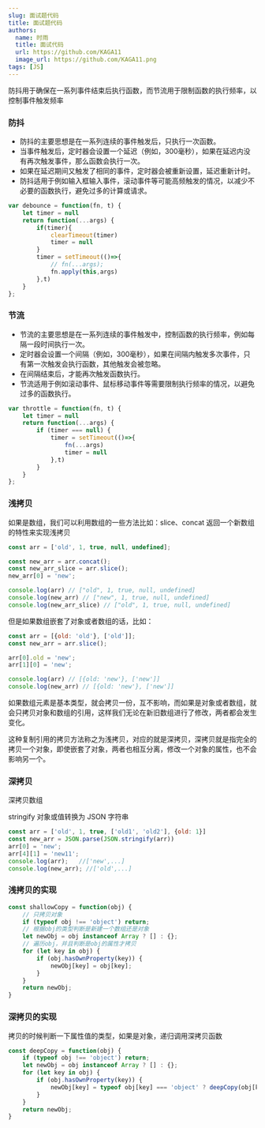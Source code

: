 ```yaml
---
slug: 面试题代码
title: 面试题代码
authors:
  name: 时雨
  title: 面试代码
  url: https://github.com/KAGA11
  image_url: https://github.com/KAGA11.png
tags: [JS]
---
```

防抖用于确保在一系列事件结束后执行函数，而节流用于限制函数的执行频率，以控制事件触发频率

### 防抖

- 防抖的主要思想是在一系列连续的事件触发后，只执行一次函数。
- 当事件触发后，定时器会设置一个延迟（例如，300毫秒），如果在延迟内没有再次触发事件，那么函数会执行一次。
- 如果在延迟期间又触发了相同的事件，定时器会被重新设置，延迟重新计时。
- 防抖适用于例如输入框输入事件，滚动事件等可能高频触发的情况，以减少不必要的函数执行，避免过多的计算或请求。

```js
var debounce = function(fn, t) {
    let timer = null
    return function(...args) {
        if(timer){
            clearTimeout(timer)
            timer = null
        }
        timer = setTimeout(()=>{
            // fn(...args);
            fn.apply(this,args)
        },t)
    }
};
```

### 节流

- 节流的主要思想是在一系列连续的事件触发中，控制函数的执行频率，例如每隔一段时间执行一次。
- 定时器会设置一个间隔（例如，300毫秒），如果在间隔内触发多次事件，只有第一次触发会执行函数，其他触发会被忽略。
- 在间隔结束后，才能再次触发函数执行。
- 节流适用于例如滚动事件、鼠标移动事件等需要限制执行频率的情况，以避免过多的函数执行。

```js
var throttle = function(fn, t) {
    let timer = null
    return function(...args) {
        if (timer === null) {
            timer = setTimeout(()=>{
                fn(...args)
                timer = null
            },t)
        }
    }
};
```

### 浅拷贝

如果是数组，我们可以利用数组的一些方法比如：slice、concat 返回一个新数组的特性来实现浅拷贝

```js
const arr = ['old', 1, true, null, undefined];

const new_arr = arr.concat();
const new_arr_slice = arr.slice();
new_arr[0] = 'new';

console.log(arr) // ["old", 1, true, null, undefined]
console.log(new_arr) // ["new", 1, true, null, undefined]
console.log(new_arr_slice) // ["old", 1, true, null, undefined]
```

但是如果数组嵌套了对象或者数组的话，比如：

```js
const arr = [{old: 'old'}, ['old']];
const new_arr = arr.slice();

arr[0].old = 'new';
arr[1][0] = 'new';

console.log(arr) // [{old: 'new'}, ['new']]
console.log(new_arr) // [{old: 'new'}, ['new']]
```

如果数组元素是基本类型，就会拷贝一份，互不影响，而如果是对象或者数组，就会只拷贝对象和数组的引用，这样我们无论在新旧数组进行了修改，两者都会发生变化。

这种复制引用的拷贝方法称之为浅拷贝，对应的就是深拷贝，深拷贝就是指完全的拷贝一个对象，即使嵌套了对象，两者也相互分离，修改一个对象的属性，也不会影响另一个。

### 深拷贝

深拷贝数组

stringify 对象或值转换为 JSON 字符串

```js
const arr = ['old', 1, true, ['old1', 'old2'], {old: 1}]
const new_arr = JSON.parse(JSON.stringify(arr))
arr[0] = 'new';
arr[4][1] = 'new11';
console.log(arr);   //['new',...]
console.log(new_arr); //['old',...]
```

### 浅拷贝的实现

```js
const shallowCopy = function(obj) {
    // 只拷贝对象
    if (typeof obj !== 'object') return;
    // 根据obj的类型判断是新建一个数组还是对象
    let newObj = obj instanceof Array ? [] : {};
    // 遍历obj，并且判断是obj的属性才拷贝
    for (let key in obj) {
        if (obj.hasOwnProperty(key)) {
            newObj[key] = obj[key];
        }
    }
    return newObj;
}
```

### 深拷贝的实现

拷贝的时候判断一下属性值的类型，如果是对象，递归调用深拷贝函数

```js
const deepCopy = function(obj) {
    if (typeof obj !== 'object') return;
    let newObj = obj instanceof Array ? [] : {};
    for (let key in obj) {
        if (obj.hasOwnProperty(key)) {
            newObj[key] = typeof obj[key] === 'object' ? deepCopy(obj[key]) : obj[key];
        }
    }
    return newObj;
}
```
